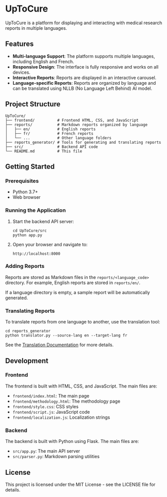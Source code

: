 # UpToCure

UpToCure is a platform for displaying and interacting with medical research reports in multiple languages.

## Features

- **Multi-language Support**: The platform supports multiple languages, including English and French.
- **Responsive Design**: The interface is fully responsive and works on all devices.
- **Interactive Reports**: Reports are displayed in an interactive carousel.
- **Language-specific Reports**: Reports are organized by language and can be translated using NLLB (No Language Left Behind) AI model.

## Project Structure

```
UpToCure/
├── frontend/          # Frontend HTML, CSS, and JavaScript
├── reports/           # Markdown reports organized by language
│   ├── en/            # English reports
│   ├── fr/            # French reports
│   └── ...            # Other language folders
├── reports_generator/ # Tools for generating and translating reports
├── src/               # Backend API code
└── README.md          # This file
```

## Getting Started

### Prerequisites

- Python 3.7+
- Web browser

### Running the Application

1. Start the backend API server:
   ```
   cd UpToCure/src
   python app.py
   ```

2. Open your browser and navigate to:
   ```
   http://localhost:8000
   ```

### Adding Reports

Reports are stored as Markdown files in the `reports/<language_code>` directory. For example, English reports are stored in `reports/en/`.

If a language directory is empty, a sample report will be automatically generated.

### Translating Reports

To translate reports from one language to another, use the translation tool:

```
cd reports_generator
python translator.py --source-lang en --target-lang fr
```

See the [Translation Documentation](reports_generator/TRANSLATION.md) for more details.

## Development

### Frontend

The frontend is built with HTML, CSS, and JavaScript. The main files are:

- `frontend/index.html`: The main page
- `frontend/methodology.html`: The methodology page
- `frontend/style.css`: CSS styles
- `frontend/script.js`: JavaScript code
- `frontend/localization.js`: Localization strings

### Backend

The backend is built with Python using Flask. The main files are:

- `src/app.py`: The main API server
- `src/parser.py`: Markdown parsing utilities

## License

This project is licensed under the MIT License - see the LICENSE file for details. 